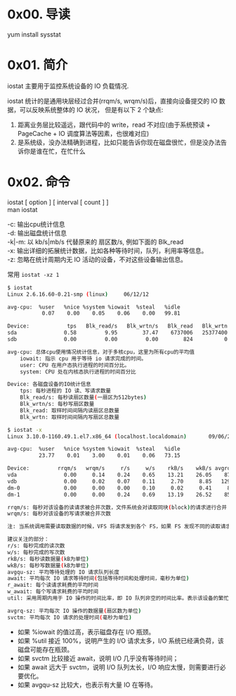 # 0x00. 导读

yum install sysstat 

# 0x01. 简介

iostat 主要用于监控系统设备的 IO 负载情况.

iostat 统计的是通用块层经过合并(rrqm/s, wrqm/s)后，直接向设备提交的 IO 数据，可以反映系统整体的 IO 状况，
但是有以下 2 个缺点:

1. 距离业务层比较遥远，跟代码中的 write，read 不对应(由于系统预读 + PageCache + IO 调度算法等因素，也很难对应)
2. 是系统级，没办法精确到进程，比如只能告诉你现在磁盘很忙，但是没办法告诉你是谁在忙，在忙什么

# 0x02. 命令

iostat [ option ] [ interval [ count ] ]  
man iostat

-c: 输出cpu统计信息  
-d: 输出磁盘统计信息  
-k|-m: 以 kb/s|mb/s 代替原来的 扇区数/s, 例如下面的 Blk_read  
-x: 输出详细的拓展统计数据，比如各种等待时间，队列，利用率等信息。  
-z: 忽略在统计周期内无 IO 活动的设备，不对这些设备输出信息。

常用 `iostat -xz 1`

```bash
$ iostat
Linux 2.6.16.60-0.21-smp (linux)     06/12/12

avg-cpu:  %user   %nice %system %iowait  %steal   %idle
           0.07    0.00    0.05    0.06    0.00   99.81

Device:            tps   Blk_read/s   Blk_wrtn/s   Blk_read   Blk_wrtn
sda               0.58         9.95        37.47    6737006   25377400
sdb               0.00         0.00         0.00        824          0

avg-cpu: 总体cpu使用情况统计信息，对于多核cpu，这里为所有cpu的平均值
    iowait: 指示 cpu 用于等待 io 请求完成的时间。
    user: CPU 在用户态执行进程的时间百分比。
    system: CPU 处在内核态执行进程的时间百分比

Device: 各磁盘设备的IO统计信息
    tps: 每秒进程的 IO 读、写请求数量
    Blk_read/s: 每秒读扇区数量(一扇区为512bytes)
    Blk_wrtn/s: 每秒写扇区数量
    Blk_read: 取样时间间隔内读扇区总数量
    Blk_wrtn: 取样时间间隔内写扇区总数量
```

```bash
$ iostat -x
Linux 3.10.0-1160.49.1.el7.x86_64 (localhost.localdomain)       09/06/2023      _x86_64_        (4 CPU)

avg-cpu:  %user   %nice %system %iowait  %steal   %idle
          23.77    0.01    3.00    0.01    0.06   73.15

Device:         rrqm/s   wrqm/s     r/s     w/s    rkB/s    wkB/s avgrq-sz avgqu-sz   await r_await w_await  svctm  %util
vda               0.00     0.14    0.24    0.65    13.21    26.05    87.90     0.07   81.40   23.35  102.71   1.54   0.14
vdb               0.00     0.02    0.07    0.11     2.70     8.85   129.55     0.02   97.27    2.67  154.44   1.82   0.03
dm-0              0.00     0.00    0.00    0.10     0.02     0.41     8.01     0.07  614.59    1.40  640.30   0.10   0.00
dm-1              0.00     0.00    0.24    0.69    13.19    26.52    85.35     0.09   93.32   23.74  117.11   1.15   0.11

rrqm/s: 每秒对该设备的读请求被合并次数，文件系统会对读取同块(block)的请求进行合并
wrqm/s: 每秒对该设备的写请求被合并次数

注: 当系统调用需要读取数据的时候，VFS 将请求发到各个 FS，如果 FS 发现不同的读取请求读取的是相同 Block 的数据，FS 会将这个请求合并 merge

建议关注的部分：
r/s: 每秒完成的读次数
w/s: 每秒完成的写次数
rkB/s: 每秒读数据量(kB为单位)
wkB/s: 每秒写数据量(kB为单位)
avgqu-sz: 平均等待处理的 IO 请求队列长度
await: 平均每次 IO 请求等待时间(包括等待时间和处理时间，毫秒为单位)
r_await: 每个读请求耗费的平均时间
w_await: 每个写请求耗费的平均时间
util: 采用周期内用于 IO 操作的时间比率，即 IO 队列非空的时间比率。表示该设备的繁忙程度。例如，如果统计间隔1秒，该设备有0.5秒在处理IO，而0.5秒闲置，则该设备的%util = 0.5/1 = 50%。一般地，如果该参数是100%表示设备已经接近满负荷运行。

avgrq-sz: 平均每次 IO 操作的数据量(扇区数为单位)
svctm: 平均每次 IO 请求的处理时间(毫秒为单位)
```

- 如果 %iowait 的值过高，表示磁盘存在 I/O 瓶颈。
- 如果 %util 接近 100%，说明产生的 I/O 请求太多，I/O 系统已经满负荷，该磁盘可能存在瓶颈。
- 如果 svctm 比较接近 await，说明 I/O 几乎没有等待时间；
- 如果 await 远大于 svctm，说明 I/O 队列太长，I/O 响应太慢，则需要进行必要优化。
- 如果 avgqu-sz 比较大，也表示有大量 IO 在等待。
